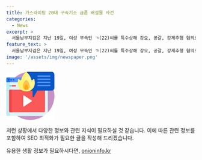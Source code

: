 ```yaml
---
title: 가스라이팅 20대 구속기소 금품 배설물 사건
categories:
  - News
excerpt: >
  서울남부지검은 지난 19일, 여성 무속인 ㄱ(22)씨를 특수상해 강요, 공갈, 강제추행 혐의로 구속기소했다고 밝혔다. ㄱ씨는 피해자 ㄴ(21)씨를 음식물 쓰레기와 강아지 배설물을 먹이고, 자해를 유발하거나 금품을 강취하는 등 심각한 범행을 저질렀다. 또한, ㄱ씨는 피해자가 고3 수험생이던 시절부터 영적 능력을 주장하며 피해자를 심리적으로 지배했다. 검찰은 이를 가스라이팅으로 해석하며 추가 청취와 분석을 통해 강제추행 사실을 확인했다.
feature_text: >
  서울남부지검은 지난 19일, 여성 무속인 ㄱ(22)씨를 특수상해 강요, 공갈, 강제추행 혐의로 구속기소했다고 밝혔다. ㄱ씨는 피해자 ㄴ(21)씨를 음식물 쓰레기와 강아지 배설물을 먹이고, 자해를 유발하거나 금품을 강취하는 등 심각한 범행을 저질렀다. 또한, ㄱ씨는 피해자가 고3 수험생이던 시절부터 영적 능력을 주장하며 피해자를 심리적으로 지배했다. 검찰은 이를 가스라이팅으로 해석하며 추가 청취와 분석을 통해 강제추행 사실을 확인했다.
image: '/assets/img/newspaper.png'
---
```


<p><img src="/assets/img/news.png" alt="rentncar 속보" /></p>

<p>저런 상황에서 다양한 정보와 관련 지식이 필요하실 것 같습니다. 이에 따른 관련 정보를 포함하여 SEO 최적화가 필요한 글을 작성해 드리겠습니다.</p>
유용한 생활 정보가 필요하시다면, <a href="https://onioninfo.kr" rel="dofollow">onioninfo.kr</a>


